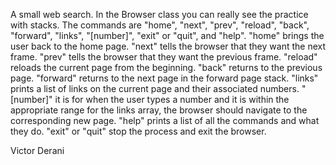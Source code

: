 A small web search. In the Browser class you can really see the practice with stacks. The commands are "home",
"next", "prev", "reload", "back", "forward", "links", "[number]", "exit" or "quit", and "help".
"home" brings the user back to the home page. "next" tells the browser that they want the next frame.
"prev" tells the browser that they want the previous frame. "reload" reloads the current page from the beginning.
"back" returns to the previous page. "forward" returns to the next page in the forward page stack.
"links" prints a list of links on the current page and their associated numbers.
"[number]" it is for when the user types a number and it is within the appropriate range for the
links array, the browser should navigate to the corresponding new page. "help" prints a list of all the commands and what they do.
"exit" or "quit" stop the process and exit the browser.

Victor Derani
